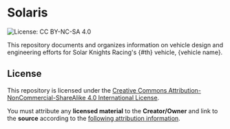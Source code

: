 # Solaris
![License: CC BY-NC-SA 4.0](https://img.shields.io/badge/License-CC%20BY--NC--SA%204.0-lightgrey.svg)

This repository documents and organizes information on vehicle design and engineering efforts for Solar Knights Racing's {#th} vehicle, {vehicle name}.

## License

This repository is licensed under the [Creative Commons Attribution-NonCommercial-ShareAlike 4.0 International License](https://creativecommons.org/licenses/by-nc-sa/4.0/).

You must attribute any **licensed material** to the **Creator/Owner** and link to the **source** according to the [following attribution information](ATTRIBUTION.md).
